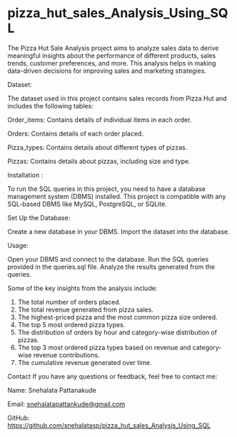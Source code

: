 # pizza_hut_sales_Analysis_Using_SQL
The Pizza Hut Sale Analysis project aims to analyze sales data to derive meaningful insights about the performance of different products, sales trends, customer preferences, and more. This analysis helps in making data-driven decisions for improving sales and marketing strategies.

Dataset:

The dataset used in this project contains sales records from Pizza Hut and includes the following tables:

Order_items: Contains details of individual items in each order.

Orders: Contains details of each order placed.

Pizza_types: Contains details about different types of pizzas.

Pizzas: Contains details about pizzas, including size and type.

Installation :

To run the SQL queries in this project, you need to have a database management system (DBMS) installed. 
This project is compatible with any SQL-based DBMS like MySQL, PostgreSQL, or SQLite.

Set Up the Database:

Create a new database in your DBMS.
Import the dataset into the database.

Usage:

Open your DBMS and connect to the database.
Run the SQL queries provided in the queries.sql file.
Analyze the results generated from the queries.


Some of the key insights from the analysis include:

1. The total number of orders placed.
2. The total revenue generated from pizza sales.
3. The highest-priced pizza and the most common pizza size ordered.
4. The top 5 most ordered pizza types.
5. The distribution of orders by hour and category-wise distribution of pizzas.
6. The top 3 most ordered pizza types based on revenue and category-wise revenue contributions.
7. The cumulative revenue generated over time.


Contact
If you have any questions or feedback, feel free to contact me:

Name: Snehalata Pattanakude

Email: snehalatapattankude@gmail.com

GitHub: https://github.com/snehalatasp/pizza_hut_sales_Analysis_Using_SQL
